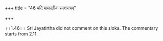 +++
title = "46 यदि मामप्रतीकारमशस्त्रम्"

+++
  
  
।।1.46।। Sri Jayatirtha did not comment on this sloka. The commentary
starts from 2.11.  
  
